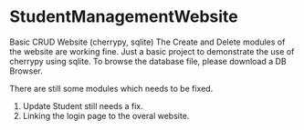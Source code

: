 # StudentManagementWebsite
Basic CRUD Website (cherrypy, sqlite)
The Create and Delete modules of the website are working fine.
Just a basic project to demonstrate the use of cherrypy using sqlite.
To browse the database file, please download a DB Browser.

There are still some modules which needs to be fixed.
1. Update Student still needs a fix.
2. Linking the login page to the overal website.
